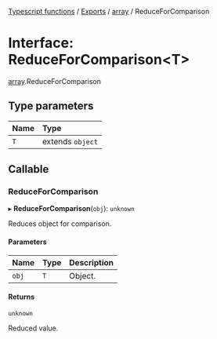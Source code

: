 [Typescript functions](../index.md) / [Exports](../modules.md) / [array](../modules/array.md) / ReduceForComparison

# Interface: ReduceForComparison<T\>

[array](../modules/array.md).ReduceForComparison

## Type parameters

| Name | Type |
| :------ | :------ |
| `T` | extends `object` |

## Callable

### ReduceForComparison

▸ **ReduceForComparison**(`obj`): `unknown`

Reduces object for comparison.

#### Parameters

| Name | Type | Description |
| :------ | :------ | :------ |
| `obj` | `T` | Object. |

#### Returns

`unknown`

Reduced value.
